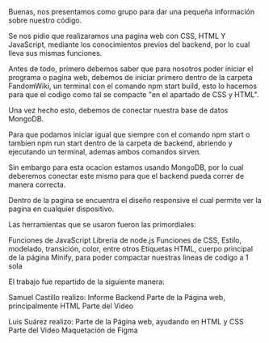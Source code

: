 Buenas, nos presentamos como grupo para dar una pequeña información sobre nuestro código.

Se nos pidio que realizaramos una pagina web con CSS, HTML Y JavaScript, mediante los conocimientos previos del backend, por lo cual lleva sus mismas funciones.

Antes de todo, primero debemos saber que para nosotros poder iniciar el programa o pagina web, debemos de iniciar primero dentro de la carpeta FandomWiki, un terminal con el comando npm start build, esto lo hacemos para que el codigo como tal se compacte "en el apartado de CSS y HTML".

Una vez hecho esto, debemos de conectar nuestra base de datos MongoDB.

Para que podamos iniciar igual que siempre con el comando npm start o tambien npm run start dentro de la carpeta de backend, abriendo y ejecutando un terminal, ademas ambos comandos sirven.

Sin embargo para esta ocacion estamos usando MongoDB, por lo cual deberemos conectar este mismo para que el backend pueda correr de manera correcta.

Dentro de la pagina se encuentra el diseño responsive el cual permite ver la pagina en cualquier dispositivo.

Las herramientas que se usaron fueron las primordiales:

Funciones de JavaScript
Libreria de node.js
Funciones de CSS, Estilo, modelado, transición, color, entre otros
Etiquetas HTML, cuerpo principal de la página
Minify, para poder compactar nuestras lineas de codigo a 1 sola

El trabajo fue repartido de la siguiente manera:

Samuel Castillo realizo:
Informe
Backend
Parte de la Página web, principalmente HTML
Parte del Video

Luis Suárez realizo:
Parte de la Página web, ayudando en HTML y CSS
Parte del Video
Maquetación de Figma
